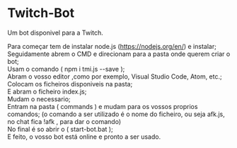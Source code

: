 # Twitch-Bot
Um bot disponivel para a Twitch.

Para começar tem de instalar node.js (https://nodejs.org/en/) e instalar; <br/>
Seguidamente abrem o CMD e direcionam para a pasta onde querem criar o bot; <br/>
Usam o comando ( npm i tmi.js --save ); <br/>
Abram o vosso editor ,como por exemplo, Visual Studio Code, Atom, etc.; <br/>
Colocam os ficheiros disponiveis na pasta; <br/>
E abram o ficheiro index.js; <br/>
Mudam o necessario; <br/>
Entram na pasta ( commands ) e mudam para os vossos proprios comandos; (o comando a ser utilizado é o nome do ficheiro, ou seja afk.js, no chat fica !afk , para dar o comando) <br/>
No final é so abrir o ( start-bot.bat ); <br/>
E feito, o vosso bot está online e pronto a ser usado. <br/>
 
